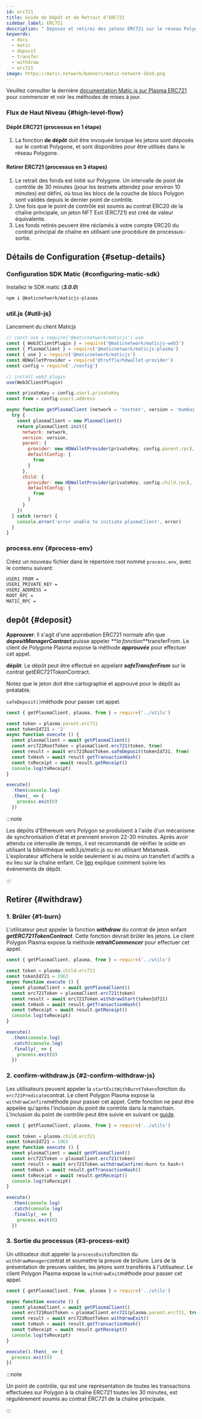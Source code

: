 ```yaml
---
id: erc721
title: Guide de Dépôt et de Retrait d'ERC721
sidebar_label: ERC721
description: " Déposez et retirez des jetons ERC721 sur le réseau Polygone."
keywords:
  - docs
  - matic
  - deposit
  - transfer
  - withdraw
  - erc721
image: https://matic.network/banners/matic-network-16x9.png
---
```


Veuillez consulter la dernière [documentation Matic.js sur Plasma ERC721](https://maticnetwork.github.io/matic.js/docs/plasma/erc721/) pour commencer et voir les méthodes de mises à jour.

### Flux de Haut Niveau {#high-level-flow}

#### **Dépôt ERC721 (processus en 1 étape)**

1. La fonction **de dépôt** doit être invoquée lorsque les jetons sont déposés sur le contrat Polygone, et sont disponibles pour être utilisés dans le réseau Polygone.

#### **Retirer ERC721 (processus en 3 étapes)**

1. Le retrait des fonds est initié sur Polygone. Un intervalle de point de contrôle de 30 minutes (pour les testnets attendez pour environ 10 minutes) est défini, où tous les blocs de la couche de blocs Polygon sont validés depuis le dernier point de contrôle.
2. Une fois que le point de contrôle est soumis au contrat ERC20 de la chaîne principale, un jeton NFT Exit (ERC721) est créé de valeur équivalente.
3. Les fonds retirés peuvent être réclamés à votre compte ERC20 du contrat principal de chaîne en utilisant une procédure de processus-sortie.

## Détails de Configuration {#setup-details}

### Configuration SDK Matic {#configuring-matic-sdk}

Installez le SDK matic (**_3.0.0_**)

```bash
npm i @maticnetwork/maticjs-plasma
```

### util.js {#util-js}

Lancement du client Maticjs

```js
// const use = require('@maticnetwork/maticjs').use
const { Web3ClientPlugin } = require('@maticnetwork/maticjs-web3')
const { PlasmaClient } = require('@maticnetwork/maticjs-plasma')
const { use } = require('@maticnetwork/maticjs')
const HDWalletProvider = require('@truffle/hdwallet-provider')
const config = require('./config')

// install web3 plugin
use(Web3ClientPlugin)

const privateKey = config.user1.privateKey
const from = config.user1.address

async function getPlasmaClient (network = 'testnet', version = 'mumbai') {
  try {
    const plasmaClient = new PlasmaClient()
    return plasmaClient.init({
      network: network,
      version: version,
      parent: {
        provider: new HDWalletProvider(privateKey, config.parent.rpc),
        defaultConfig: {
          from
        }
      },
      child: {
        provider: new HDWalletProvider(privateKey, config.child.rpc),
        defaultConfig: {
          from
        }
      }
    })
  } catch (error) {
    console.error('error unable to initiate plasmaClient', error)
  }
}
```

### process.env {#process-env}

Créez un nouveau fichier dans le répertoire root nommé `process.env`, avec le contenu suivant:

```bash
USER1_FROM =
USER1_PRIVATE_KEY =
USER2_ADDRESS =
ROOT_RPC =
MATIC_RPC =
```

## depôt {#deposit}

**Approuver**: Il s'agit d'une approbation ERC721 normale afin que **_depositManagerContract_** puisse appeler **_la fonction_**transferFrom. Le client de Polygone Plasma expose la méthode **_approuvée_** pour effectuer cet appel.

**dépôt**: Le dépôt peut être effectué en appelant **_safeTransferFrom_** sur le contrat getERC721TokenContract.

Notez que le jeton doit être cartographié et approuvé pour le dépôt au préalable.

`safeDeposit()`méthode pour passer cet appel.

```js
const { getPlasmaClient, plasma, from } = require('../utils')

const token = plasma.parent.erc721
const tokenId721 = '2'
async function execute () {
  const plasmaClient = await getPlasmaClient()
  const erc721RootToken = plasmaClient.erc721(token, true)
  const result = await erc721RootToken.safeDeposit(tokenId721, from)
  const txHash = await result.getTransactionHash()
  const txReceipt = await result.getReceipt()
  console.log(txReceipt)
}

execute()
  .then(console.log)
  .then(_ => {
    process.exit(0)
  })

```

:::note

Les dépôts d'Ethereum vers Polygon se produisent à l'aide d'un mécanisme de synchronisation d'état et prennent environ 22-30 minutes. Après avoir attendu ce intervalle de temps, il est recommandé de vérifier le solde en utilisant la bibliothèque web3.js/matic.js ou en utilisant Metamask. L'explorateur affichera le solde seulement si au moins un transfert d'actifs a eu lieu sur la chaîne enfant. Ce [lien](/docs/develop/ethereum-polygon/plasma/deposit-withdraw-event-plasma) explique comment suivre les événements de dépôt.

:::

## Retirer {#withdraw}

### 1. Brûler {#1-burn}

L'utilisateur peut appeler la fonction **_withdraw_** du contrat de jeton enfant **_getERC721TokenContract_**. Cette fonction devrait brûler les jetons. Le client Polygon Plasma expose la méthode **_retraitCommencer_** pour effectuer cet appel.

```js
const { getPlasmaClient, plasma, from } = require('../utils')

const token = plasma.child.erc721
const tokenId721 = 1963
async function execute () {
  const plasmaClient = await getPlasmaClient()
  const erc721Token = plasmaClient.erc721(token)
  const result = await erc721Token.withdrawStart(tokenId721)
  const txHash = await result.getTransactionHash()
  const txReceipt = await result.getReceipt()
  console.log(txReceipt)
}

execute()
  .then(console.log)
  .catch(console.log)
  .finally(_ => {
    process.exit(0)
  })
```

### 2. confirm-withdraw.js {#2-confirm-withdraw-js}

Les utilisateurs peuvent appeler la `startExitWithBurntTokens`fonction du `erc721Predicate`contrat. Le client Polygon Plasma expose la `withdrawConfirm`méthode pour passer cet appel. Cette fonction ne peut être appelée qu'après l'inclusion du point de contrôle dans la mainchain. L'inclusion du point de contrôle peut être suivie en suivant ce [guide](/docs/develop/ethereum-polygon/plasma/deposit-withdraw-event-plasma#checkpoint-events).


```js
const { getPlasmaClient, plasma, from } = require('../utils')

const token = plasma.child.erc721
const tokenId721 = 1963
async function execute () {
  const plasmaClient = await getPlasmaClient()
  const erc721Token = plasmaClient.erc721(token)
  const result = await erc721Token.withdrawConfirm(<burn tx hash>)
  const txHash = await result.getTransactionHash()
  const txReceipt = await result.getReceipt()
  console.log(txReceipt)
}

execute()
  .then(console.log)
  .catch(console.log)
  .finally(_ => {
    process.exit(0)
  })
```

### 3. Sortie du processus {#3-process-exit}

Un utilisateur doit appeler la `processExits`fonction du `withdrawManager`contrat et soumettre la preuve de brûlure. Lors de la présentation de preuves valides, les jetons sont transférés à l'utilisateur. Le client Polygon Plasma expose la `withdrawExit`méthode pour passer cet appel.

```js
const { getPlasmaClient, from, plasma } = require('../utils')

async function execute () {
  const plasmaClient = await getPlasmaClient()
  const erc721RootToken = plasmaClient.erc721(plasma.parent.erc721, true)
  const result = await erc721RootToken.withdrawExit()
  const txHash = await result.getTransactionHash()
  const txReceipt = await result.getReceipt()
  console.log(txReceipt)
}

execute().then(_ => {
  process.exit(0)
})
```

:::note

Un point de contrôle, qui est une représentation de toutes les transactions effectuées sur Polygon à la chaîne ERC721 toutes les 30 minutes, est régulièrement soumis au contrat ERC721 de la chaîne principale.

:::
